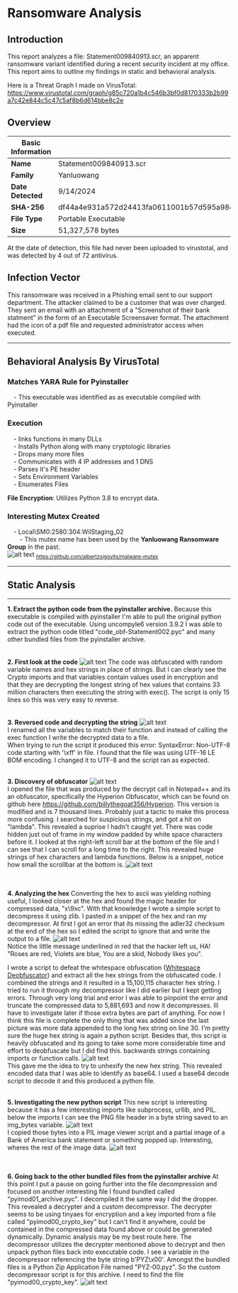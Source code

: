 # Ransomware Analysis

## Introduction
This report analyzes a file: Statement009840913.scr, an apparent ransomware variant identified during a recent security incident at my office.  This report aims to outline my findings in static and behavioral analysis.  

Here is a Threat Graph I made on VirusTotal: https://www.virustotal.com/graph/g85c720a1b4c546b3bf0d8170333b2b99a7c42e844c5c47c5af8b6d614bbe8c2e  

## Overview
| Basic Information |  |
| ----------------- | ---------------- |
| **Name** | Statement009840913.scr |
| **Family** | Yanluowang |
| **Date Detected** | 9/14/2024 |
| **SHA-256** | df44a4e931a572d24413fa0611001b57d595a984b14220f2996e83b582a2d901 |
| **File Type**  | Portable Executable |
| **Size**  | 51,327,578 bytes  |

 At the date of detection, this file had never been uploaded to virustotal, and was detected by 4 out of 72 antivirus. 

 ## Infection Vector

 This ransomware was received in a Phishing email sent to our support department.  The attacker claimed to be a customer that was over charged. They sent an email with an attachment of a "Screenshot of their bank statment" in the form of an Executable Screensaver format.  The attachment had the icon of a pdf file and requested administrator access when executed.  

__________________________________________________________________________________________________________  

 ## Behavioral Analysis By VirusTotal  

 ### Matches YARA Rule for Pyinstaller
 &emsp;- This executable was identified as as executable compiled with Pyinstaller

 ### Execution
 &emsp;- links functions in many DLLs  
 &emsp;- Installs Python along with many cryptologic libraries  
 &emsp;- Drops many more files  
 &emsp;- Communicates with 4 IP addresses and 1 DNS  
 &emsp;- Parses it's PE header  
 &emsp;- Sets Environment Variables  
 &emsp;- Enumerates Files  
 
 **File Encryption**: Utilizes Python 3.8 to encrypt data.
 
 ### Interesting Mutex Created    
 &emsp;- Local\SM0:2580:304:WilStaging_02  
 &emsp;&emsp;- This mutex name has been used by the **Yanluowang Ransomware Group** in the past.  
![alt text](https://github.com/EvanJ4536/Ransomware-Analysis/blob/main/pngs/mutex.png?raw=true)
<sub>https://github.com/albertzsigovits/malware-mutex</sub>

__________________________________________________________________________________________________________

 ## Static Analysis  
 _________________________________________________________________________________________________________
 **1. Extract the python code from the pyinstaller archive.**
 Because this executable is compiled with pyinstaller I'm able to pull the original python code out of the executable.  Using uncompyle6 version 3.9.2 I was able to extract the python code titled 
 "code_obf-Statement002.pyc" and many other bundled files from the pyinstaller archive.
<br/>
<br/>  
 **2. First look at the code**
 ![alt text](https://github.com/EvanJ4536/Ransomware-Analysis/blob/main/pngs/raw_code.png?raw=true) 
  The code was obfuscated with random variable names and hex strings in place of strings. 
  But I can clearly see the Crypto imports and that variables contain values used in encryption and that they are decrypting the longest string of hex values that contains 33 million characters then executing the string with exec(). 
  The script is only 15 lines so this was very easy to reverse. 
<br/>
<br/>  
**3. Reversed code and decrypting the string**
 ![alt text](https://github.com/EvanJ4536/Ransomware-Analysis/blob/main/pngs/reversed_dropper.png?raw=true)  
  I renamed all the variables to match their function and instead of calling the exec function I write the decrypted data to a file.  
  When trying to run the script it produced this error: SyntaxError: Non-UTF-8 code starting with '\xff' in file. I found that the file was using UTF-16 LE BOM encoding.  I changed it to UTF-8 and the script ran as expected.
 <br/>
 <br/>
 
**3. Discovery of obfuscator**
![alt text](https://github.com/EvanJ4536/Ransomware-Analysis/blob/main/pngs/hyperion_obfuscator.png?raw=true)  
 I opened the file that was produced by the decrypt call in Notepad++ and its an obfuscator, specifically the Hyperion Obfuscator, which can be found on github here https://github.com/billythegoat356/Hyperion. 
 This version is modified and is 7 thousand lines.  Probably just a tactic to make this process more confusing.  I searched for suspicious strings, and got a hit on "lambda".  This revealed a suprise I hadn't caught yet.
 There was code hidden just out of frame in my window padded by white space characters before it. I looked at the right-left scroll bar at the bottom of the file and I can see that I can scroll for a long time to the right.
 This revealed huge strings of hex characters and lambda functions. Below is a snippet, notice how small the scrollbar at the bottom is.
![alt text](https://github.com/EvanJ4536/Ransomware-Analysis/blob/main/pngs/hidden_hex_white_space.png?raw=true)  
<br/>
<br/>

**4. Analyzing the hex**
 Converting the hex to ascii was yielding nothing useful, I looked closer at the hex and found the magic header for compressed data, "x\9xc".
 With that knowledge I wrote a simple script to decompress it using zlib.  I pasted in a snippet of the hex and ran my decompressor.  At first I got an error that its missing the adler32 checksum at the end of the hex so I edited the script to ignore that and write the output to a file.
![alt text](https://github.com/EvanJ4536/Ransomware-Analysis/blob/main/pngs/decompressed_partial_hex.png?raw=true)  
 Notice the little message underlined in red that the hacker left us, HA!  "Roses are red, Violets are blue, You are a skid, Nobody likes you".  
 
 
 I wrote a script to defeat the whitespace obfuscation ([Whitespace Deobfuscator](https://github.com/EvanJ4536/Whitespace-Deobfuscator/tree/main)) and extract all the hex strings from the obfuscated code.
 I combined the strings and it resulted in a 15,100,115 character hex string.  I tried to run it through my decompressor
 like I did earlier but I kept getting errors.  Through very long trial and error I was able to pinpoint the error and truncate the compressed data to 5,881,693 and now it decompresses.
 Ill have to investigate later if those extra bytes are part of anything.  For now I think this file is complete the only thing that was added since the last picture was more data appended to the long hex string on line 30.
 I'm pretty sure the huge hex string is again a python script.  Besides that, this script is heavily obfuscated and its going to take some more considerable time and effort to deobfuscate but I did find this.  backwards strings containing imports or function calls.
![alt text](https://github.com/EvanJ4536/Ransomware-Analysis/blob/main/pngs/obf_unhexlify.png?raw=true)  
 This gave me the idea to try to unhexify the new hex string.  This revealed encoded data that I was able to identify as base64. I used a base64 decode script to decode it and this produced a python file.
<br/>
<br/>

**5. Investigating the new python script**
 This new script is interesting because it has a few interesting imports like subprocess, urllib, and PIL.  below the imports I can see the PNG file header in a byte string saved to an img_bytes variable.
![alt text](https://github.com/EvanJ4536/Ransomware-Analysis/blob/main/pngs/imports_and_image_data.png?raw=true)  
 I copied those bytes into a PIL image viewer script and a partial image of a Bank of America bank statement or something popped up.  Interesting, wheres the rest of the image data.
![alt text](https://github.com/EvanJ4536/Ransomware-Analysis/blob/main/pngs/BofA.png?raw=true)  
<br/>
<br/>
 
**6. Going back to the other bundled files from the pyinstaller archive**
  At this point I put a pause on going further into the file decompression and focused on another interesting file I found bundled called "pyimod01_archive.pyc".  I decompiled it the same way I did the dropper.
  This revealed a decrypter and a custom decompressor.  The decrypter seems to be using tinyaes for encryption and a key imported from a file called "pyimod00_crypto_key" but I can't find it anywhere, could be contained in the compressed data found above or could be 
  generated dynamically.  Dynamic analysis may be my best route here. The decompressor utilizes the decrypter mentioned above to decrypt and then unpack python files back into executable code.  I see a variable in the decompressor referencing the byte string 
  b'PYZ\x00'.  Amongst the bundled files is a Python Zip Application File named "PYZ-00.pyz".  So the custom decompressor script is for this archive.  I need to find the file "pyimod00_crypto_key".
![alt text](https://github.com/EvanJ4536/Ransomware-Analysis/blob/main/pngs/pyimod01_crypter_compressor.png?raw=true)
<br/>
<br/>
